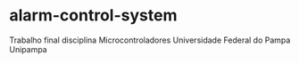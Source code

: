 # alarm-control-system
Trabalho final disciplina Microcontroladores Universidade Federal do Pampa Unipampa
